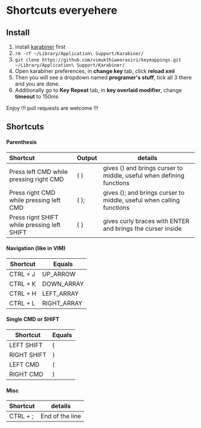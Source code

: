 # Shortcuts everyehere

## Install

1. install [karabiner](https://pqrs.org/osx/karabiner/) first
2. `rm -rf ~/Library/Application\ Support/Karabiner/`
3. `git clone https://github.com/vimukthiweerasiri/keymappings.git ~/Library/Application\ Support/Karabiner/`
4. Open karabiner preferences, in **change key** tab, click **reload xml**
5. Then you will see a dropdown named **programer's stuff**, tick all 3 there and you are done.
6. Additionally go to **Key Repeat** tab, in **key overlaid modifier**, change **timeout** to 150ms

Enjoy !!! pull requests are welcome !!!

## Shortcuts
#### Parenthesis
| Shortcut  | Output  | details |
| :------------ |:--------------- | -----|
| Press left CMD while pressing right CMD      | ( ) | gives () and brings curser to middle, useful when defining functions |
| Press right CMD while pressing left CMD      | ( );        |   gives (); and brings curser to middle, useful when calling functions|
| Press rignt SHIFT while pressing left SHIFT | { }        |    gives curly braces with ENTER and brings the curser inside |


#### Navigation (like in VIM)
| Shortcut  | Equals |
| ------------- | ------------- |
| CTRL + J  | UP_ARROW  |
| CTRL + K  | DOWN_ARRAY  |
| CTRL + H  | LEFT_ARRAY  |
| CTRL + L  | RIGHT_ARRAY  |

#### Single CMD or SHIFT
| Shortcut  | Equals |
| ------------- | ------------- |
| LEFT SHIFT  | {  |
| RIGHT SHIFT  | }  |
| LEFT CMD  | (  |
| RIGHT CMD  | )  |

#### Misc
| Shortcut  | details |
| ------------- | ------------- |
| CTRL + ;  | End of the line  |
